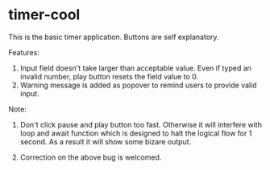# timer-cool

This is the basic timer application.
Buttons are self explanatory.

Features:

1. Input field doesn't take larger than acceptable value. Even if typed an invalid number, play button
resets the field value to 0.
2. Warning message is added as popover to remind users to provide valid input.

Note:

1. Don't click pause and play button too fast. Otherwise it will interfere with loop and await function which
is designed to halt the logical flow for 1 second. As a result it will show some bizare output.

2. Correction on the above bug is welcomed.
